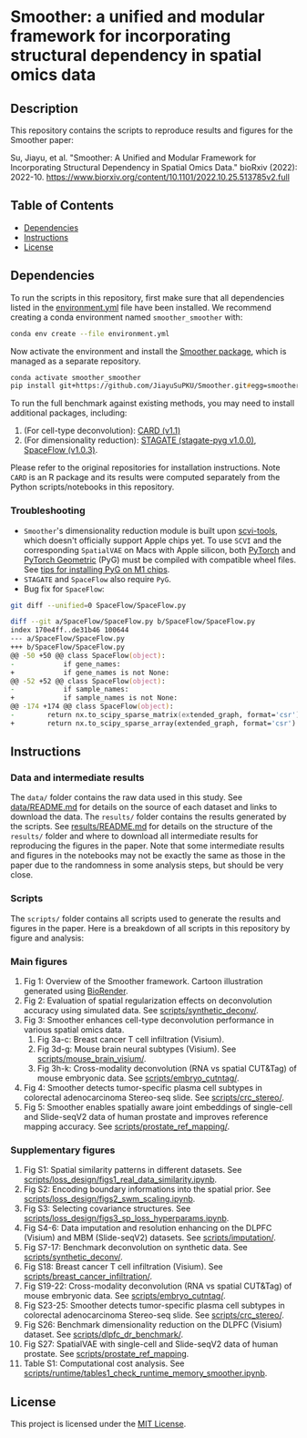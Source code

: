 # Smoother: a unified and modular framework for incorporating structural dependency in spatial omics data

## Description

This repository contains the scripts to reproduce results and figures for the Smoother paper:

Su, Jiayu, et al. "Smoother: A Unified and Modular Framework for Incorporating Structural Dependency in Spatial Omics Data." bioRxiv (2022): 2022-10.
https://www.biorxiv.org/content/10.1101/2022.10.25.513785v2.full

## Table of Contents

- [Dependencies](#dependencies)
- [Instructions](#instructions)
- [License](#license)

## Dependencies
To run the scripts in this repository, first make sure that all dependencies listed in the [environment.yml](environment.yml) file have been installed. 
We recommend creating a conda environment named `smoother_smoother` with:
```zsh
conda env create --file environment.yml
```
Now activate the environment and install the [Smoother package](https://github.com/JiayuSuPKU/Smoother), which is managed as a separate repository.
```zsh
conda activate smoother_smoother
pip install git+https://github.com/JiayuSuPKU/Smoother.git#egg=smoother
```

To run the full benchmark against existing methods, you may need to install additional packages, including:
1. (For cell-type deconvolution): [CARD (v1.1)](https://github.com/YMa-lab/CARD)
2. (For dimensionality reduction): [STAGATE (stagate-pyg v1.0.0)](https://github.com/QIFEIDKN/STAGATE_pyG), [SpaceFlow (v1.0.3)](https://github.com/hongleir/SpaceFlow). 

Please refer to the original repositories for installation instructions. Note `CARD` is an R package and its results were computed separately from the Python scripts/notebooks in this repository. 

### Troubleshooting
- `Smoother`'s dimensionality reduction module is built upon [scvi-tools](https://docs.scvi-tools.org/en/stable/index.html), which doesn't officially support Apple chips yet. To use `SCVI` and the corresponding `SpatialVAE` on Macs with Apple silicon, both [PyTorch](https://pytorch.org/) and [PyTorch Geometric](https://pytorch-geometric.readthedocs.io/en/latest/) (PyG) must be compiled with compatible wheel files. See [tips for installing PyG on M1 chips](https://github.com/rusty1s/pytorch_scatter/issues/241#issuecomment-1086887332). 
- `STAGATE` and `SpaceFlow` also require `PyG`. 
- Bug fix for `SpaceFlow`:
```zsh
git diff --unified=0 SpaceFlow/SpaceFlow.py

diff --git a/SpaceFlow/SpaceFlow.py b/SpaceFlow/SpaceFlow.py
index 170e4ff..de31b46 100644
--- a/SpaceFlow/SpaceFlow.py
+++ b/SpaceFlow/SpaceFlow.py
@@ -50 +50 @@ class SpaceFlow(object):
-            if gene_names:
+            if gene_names is not None:
@@ -52 +52 @@ class SpaceFlow(object):
-            if sample_names:
+            if sample_names is not None:
@@ -174 +174 @@ class SpaceFlow(object):
-        return nx.to_scipy_sparse_matrix(extended_graph, format='csr')
+        return nx.to_scipy_sparse_array(extended_graph, format='csr')
```

## Instructions

### Data and intermediate results
The `data/` folder contains the raw data used in this study. See [data/README.md](data/README.md) for details on the source of each dataset and links to download the data. 
The `results/` folder contains the results generated by the scripts. See [results/README.md](results/README.md) for details on the structure of the `results/` folder and where to download all intermediate results for reproducing the figures in the paper. Note that some intermediate results and figures in the notebooks may not be exactly the same as those in the paper due to the randomness in some analysis steps, but should be very close.

### Scripts
The `scripts/` folder contains all scripts used to generate the results and figures in the paper.
Here is a breakdown of all scripts in this repository by figure and analysis:

### Main figures
1. Fig 1: Overview of the Smoother framework. Cartoon illustration generated using [BioRender](https://app.biorender.com/user/signin).
2. Fig 2: Evaluation of spatial regularization effects on deconvolution accuracy using simulated data. See [scripts/synthetic_deconv/](scripts/synthetic_deconv/).
3. Fig 3: Smoother enhances cell-type deconvolution performance in various spatial omics data.
    1. Fig 3a-c: Breast cancer T cell infiltration (Visium).
    2. Fig 3d-g: Mouse brain neural subtypes (Visium). See [scripts/mouse_brain_visium/](scripts/mouse_brain_visium/).
    3. Fig 3h-k: Cross-modality deconvolution (RNA vs spatial CUT&Tag) of mouse embryonic data. See [scripts/embryo_cutntag/](scripts/embryo_cutntag/).
4. Fig 4: Smoother detects tumor-specific plasma cell subtypes in colorectal adenocarcinoma Stereo-seq slide. See [scripts/crc_stereo/](scripts/crc_stereo/).
5. Fig 5: Smoother enables spatially aware joint embeddings of single-cell and Slide-seqV2 data of human prostate and improves reference mapping accuracy. See [scripts/prostate_ref_mapping/](scripts/prostate_ref_mapping/).

### Supplementary figures
1. Fig S1: Spatial similarity patterns in different datasets. See [scripts/loss_design/figs1_real_data_similarity.ipynb](scripts/loss_design/figs1_real_data_similarity.ipynb).
2. Fig S2: Encoding boundary informations into the spatial prior. See [scripts/loss_design/figs2_swm_scaling.ipynb](scripts/loss_design/figs2_swm_scaling.ipynb).
3. Fig S3: Selecting covariance structures. See [scripts/loss_design/figs3_sp_loss_hyperparams.ipynb](scripts/loss_design/figs3_sp_loss_hyperparams.ipynb).
4. Fig S4-6: Data imputation and resolution enhancing on the DLPFC (Visium) and MBM (Slide-seqV2) datasets. See [scripts/imputation/](scripts/imputation/).
5. Fig S7-17: Benchmark deconvolution on synthetic data. See [scripts/synthetic_deconv/](scripts/synthetic_deconv/).
6. Fig S18: Breast cancer T cell infiltration (Visium). See [scripts/breast_cancer_infiltration/](scripts/breast_cancer_infiltration/).
7. Fig S19-22: Cross-modality deconvolution (RNA vs spatial CUT&Tag) of mouse embryonic data. See [scripts/embryo_cutntag/](scripts/embryo_cutntag/).
8. Fig S23-25: Smoother detects tumor-specific plasma cell subtypes in colorectal adenocarcinoma Stereo-seq slide. See [scripts/crc_stereo/](scripts/crc_stereo/).
9. Fig S26: Benchmark dimensionality reduction on the DLPFC (Visium) dataset. See [scripts/dlpfc_dr_benchmark/](scripts/dlpfc_dr_benchmark/).
10. Fig S27: SpatialVAE with single-cell and Slide-seqV2 data of human prostate. See [scripts/prostate_ref_mapping](scripts/prostate_ref_mapping).
11. Table S1: Computational cost analysis. See [scripts/runtime/tables1_check_runtime_memory_smoother.ipynb](scripts/runtime/tables1_check_runtime_memory_smoother.ipynb).


## License

This project is licensed under the [MIT License](LICENSE).
